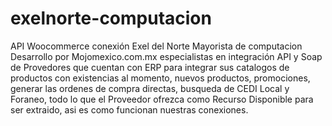 # exelnorte-computacion
API Woocommerce conexión Exel del Norte  Mayorista de computacion
Desarrollo por Mojomexico.com.mx especialistas en integración API y Soap de Provedores que cuentan con ERP para integrar sus catalogos de productos con existencias al momento, nuevos productos, promociones, generar las ordenes de compra directas, busqueda de CEDI Local y Foraneo, todo lo que el Proveedor ofrezca como Recurso Disponible para ser extraido, asi es como funcionan nuestras conexiones.
